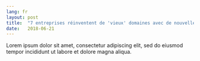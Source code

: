 ```yaml
---
lang: fr
layout: post
title:  "7 entreprises réinventent de 'vieux' domaines avec de nouvelles technologies"
date:   2018-06-21
---
```


Lorem ipsum dolor sit amet, consectetur adipiscing elit, sed do eiusmod tempor incididunt ut labore et dolore magna aliqua.